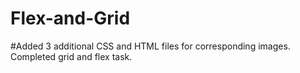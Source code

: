 # Flex-and-Grid

#Added 3 additional CSS and HTML files for corresponding images. Completed grid and flex task.
